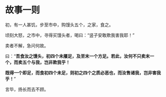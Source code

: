 # 故事一则
初，有一人甚饥，步至市中，购馒头五个，之家，食之。
 

顷刻大怒，之市中，寻得买馒头者，喝曰：“竖子安敢欺我害我耶！”
 

卖者不解，急问何故。
 

曰：“**吾食汝之馒头，初四个未餍足，及至末一个方足。若此，汝何不只卖末一个，而卖五个与我，岂非欺我乎！**
 

**既得一个即足，而食初四个未足，则初之四个之质必恶也，而汝售诸我，岂非害我乎！**”
 

言毕，扬长而去不顾。
